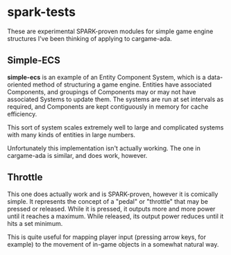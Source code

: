 # spark-tests

These are experimental SPARK-proven modules for simple game engine structures I've been thinking of applying to cargame-ada.

## Simple-ECS

**simple-ecs** is an example of an Entity Component System, which is a data-oriented method of structuring a game engine. 
Entities have associated Components, and groupings of Components may or may not have associated Systems to update them.
The systems are run at set intervals as required, and Components are kept contiguously in memory for cache efficiency.

This sort of system scales extremely well to large and complicated systems with many kinds of entities in large numbers.

Unfortunately this implementation isn't actually working. The one in cargame-ada is similar, and does work, however.

## Throttle

This one does actually work and is SPARK-proven, however it is comically simple. It represents the concept of a "pedal"
or "throttle" that may be pressed or released. While it is pressed, it outputs more and more power until it reaches a maximum.
While released, its output power reduces until it hits a set minimum.

This is quite useful for mapping player input (pressing arrow keys, for example) to the movement of in-game objects in
a somewhat natural way.
